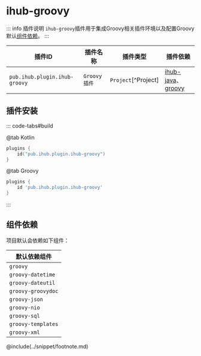 # ihub-groovy

::: info 插件说明
`ihub-groovy`插件用于集成Groovy相关插件环境以及配置Groovy默认[组件依赖](#组件依赖)。
:::

| 插件ID | 插件名称 | 插件类型 | 插件依赖 |
|-------|---------|--------|---------|
| `pub.ihub.plugin.ihub-groovy` | `Groovy插件` | `Project`[^Project] | [ihub-java](iHubJava)、[groovy](https://docs.gradle.org/current/userguide/groovy_plugin.html) |

## 插件安装

::: code-tabs#build

@tab Kotlin

```kotlin
plugins {
    id("pub.ihub.plugin.ihub-groovy")
}
```

@tab Groovy

```groovy
plugins {
    id 'pub.ihub.plugin.ihub-groovy'
}
```

:::

## 组件依赖

项目默认会依赖如下组件：

| 默认依赖组件 |
| --------- |
| `groovy` |
| `groovy-datetime` |
| `groovy-dateutil` |
| `groovy-groovydoc` |
| `groovy-json` |
| `groovy-nio` |
| `groovy-sql` |
| `groovy-templates` |
| `groovy-xml` |

@include(../snippet/footnote.md)